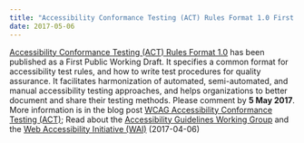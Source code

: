 ```yaml
---
title: "Accessibility Conformance Testing (ACT) Rules Format 1.0 First Public Working Draft"
date: 2017-05-06
---
```

<p><a href="https://www.w3.org/TR/act-rules-format/">Accessibility Conformance Testing (ACT) Rules Format 1.0</a> has been published as a First Public Working Draft. It specifies a common format for accessibility test rules, and how to write test procedures for quality assurance. It facilitates harmonization of automated, semi-automated, and manual accessibility testing approaches, and helps organizations to better document and share their testing methods. Please comment by <strong>5 May 2017</strong>. More information is in the blog post <a href="https://www.w3.org/blog/2017/04/wcag-accessibility-conformance-testing-act/">WCAG Accessibility Conformance Testing (ACT)</a>; Read about the <a href="https://www.w3.org/WAI/GL/">Accessibility Guidelines Working Group</a> and the <a href="http://www.w3.org/WAI/">Web Accessibility Initiative (WAI)</a> (<span class="date">2017-04-06</span>)</p>